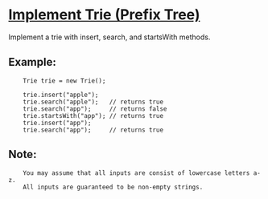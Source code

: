 # [Implement Trie (Prefix Tree)](https://leetcode.com/explore/challenge/card/may-leetcoding-challenge/535/week-2-may-8th-may-14th/3329/)

Implement a trie with insert, search, and startsWith methods.

## Example:

        Trie trie = new Trie();

        trie.insert("apple");
        trie.search("apple");   // returns true
        trie.search("app");     // returns false
        trie.startsWith("app"); // returns true
        trie.insert("app");   
        trie.search("app");     // returns true

## Note:

        You may assume that all inputs are consist of lowercase letters a-z.
        All inputs are guaranteed to be non-empty strings.